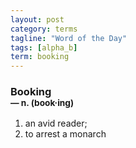 ```yaml
---
layout: post
category: terms
tagline: "Word of the Day"
tags: [alpha_b]
term: booking
---
```


<h3>Booking<br/> <small>&mdash; n. (book<span>&middot;</span>ing)</small></h3>
<p><ol><li>an avid reader;</li>
<li>to arrest a monarch</li>
</ol></p>

